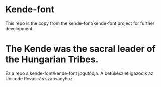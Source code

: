 # Kende-font
This repo is the copy from the kende-font/kende-font project for further development. 

# The Kende was the sacral leader of the Hungarian Tribes.

Ez a repo a kende-font/kende-font jogutódja.
A betűkészlet igazodik az Unicode Rovásírás szabványhoz.
